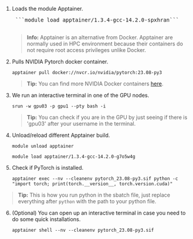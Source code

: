 1. Loads the module Apptainer. 
	<pre>
	```module load apptainer/1.3.4-gcc-14.2.0-spxhran```
	</pre>
 
	> **Info:** Apptainer is an alternative from Docker. Apptainer are normally used in HPC environment because their containers do not require root access privileges unlike Docker.
	
2. Pulls NVIDIA Pytorch docker container.
	
 	```apptainer pull docker://nvcr.io/nvidia/pytorch:23.08-py3```

	> **Tip:** You can find more NVIDIA Docker containers [here](https://catalog.ngc.nvidia.com/containers?filters=&orderBy=weightPopularDESC&query=&page=&pageSize=).

3. We run an interactive terminal in one of the GPU nodes.
	
 	```srun -w gpu03 -p gpu1 --pty bash -i```

	> **Tip:** You can check if you are in the GPU by just seeing if there is 'gpu03' after your username in the terminal.

4. Unload/reload different Apptainer build.
	
 	```module unload apptainer```

	```module load apptainer/1.3.4-gcc-14.2.0-g7o5w4g```

6. Check if PyTorch is installed.

   ```apptainer exec --nv --cleanenv pytorch_23.08-py3.sif python -c "import torch; print(torch.__version__, torch.version.cuda)"```

> 	**Tip:** This is how you run python in the sbatch file, just replace everything after `python` with the path to your python file.

6. (Optional) You can open up an interactive terminal in case you need to do some quick installations.
	
 	```apptainer shell --nv --cleanenv pytorch_23.08-py3.sif```
